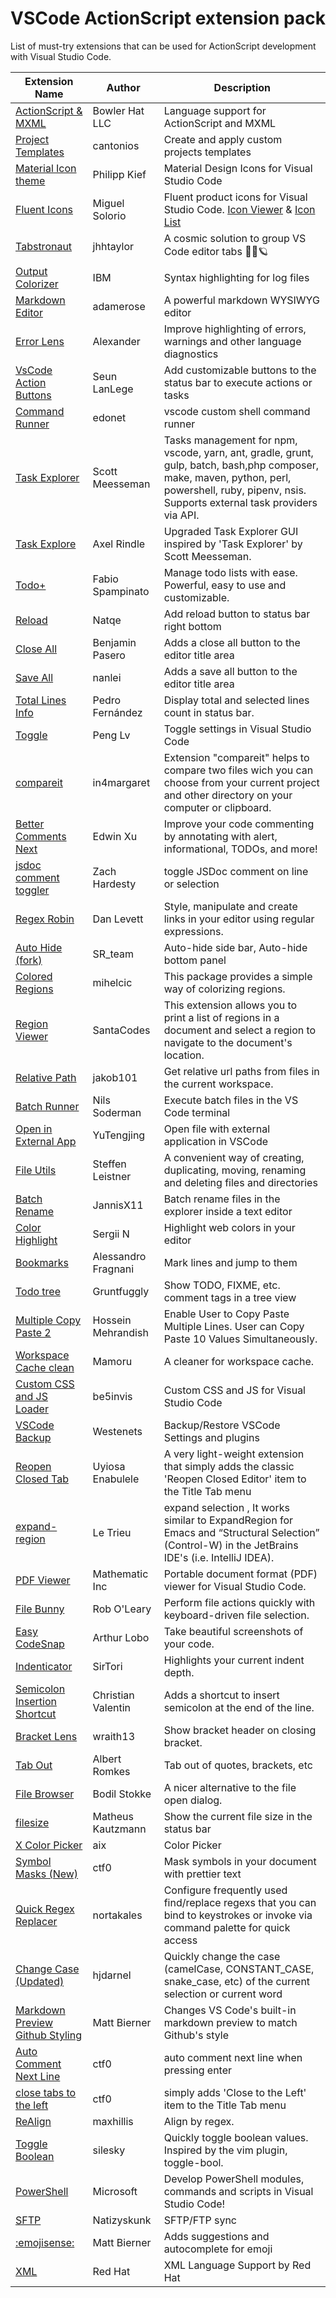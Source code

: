 # VSCode ActionScript extension pack

List of must-try extensions that can be used for ActionScript development with Visual Studio Code.

| Extension Name                                                                                                      | Author              | Description                                                                                                                                                                                  |
| ------------------------------------------------------------------------------------------------------------------- | ------------------- | -------------------------------------------------------------------------------------------------------------------------------------------------------------------------------------------- |
| [ActionScript & MXML](https://marketplace.visualstudio.com/items?itemName=bowlerhatllc.vscode-as3mxml)              | Bowler Hat LLC      | Language support for ActionScript and MXML                                                                                                                                                   |
| [Project Templates](https://marketplace.visualstudio.com/items?itemName=cantonios.project-templates)              | cantonios      | Create and apply custom projects templates                                                                                                                                                   |
| [Material Icon theme](https://marketplace.visualstudio.com/items?itemName=PKief.material-icon-theme)                | Philipp Kief        | Material Design Icons for Visual Studio Code                                                                                                                                                 |
| [Fluent Icons](https://marketplace.visualstudio.com/items?itemName=miguelsolorio.fluent-icons)                | Miguel Solorio        | Fluent product icons for Visual Studio Code. [Icon Viewer](https://fluenticons.co/) & [Icon List](https://github.com/microsoft/fluentui-system-icons)                                                                                                                                                 |
| [Tabstronaut](https://marketplace.visualstudio.com/items?itemName=jhhtaylor.tabstronaut)                            | jhhtaylor           | A cosmic solution to group VS Code editor tabs 👩‍🚀🪐                                                                                                                                          |
| [Output Colorizer](https://marketplace.visualstudio.com/items?itemName=IBM.output-colorizer)                        | IBM                 | Syntax highlighting for log files                                                                                                                                                            |
| [Markdown Editor](https://marketplace.visualstudio.com/items?itemName=adamerose.markdown-wysiwyg)                   | adamerose           | A powerful markdown WYSIWYG editor                                                                                                                                                           |
| [Error Lens](https://marketplace.visualstudio.com/items?itemName=usernamehw.errorlens)                              | Alexander           | Improve highlighting of errors, warnings and other language diagnostics                                                                                                                      |
| [VsCode Action Buttons](https://marketplace.visualstudio.com/items?itemName=seunlanlege.action-buttons)             | Seun LanLege        | Add customizable buttons to the status bar to execute actions or tasks                                                                          |
| [Command Runner](https://marketplace.visualstudio.com/items?itemName=edonet.vscode-command-runner)             | edonet        | vscode custom shell command runner                                                                          |
| [Task Explorer](https://marketplace.visualstudio.com/items?itemName=spmeesseman.vscode-taskexplorer)             | Scott Meesseman        | Tasks management for npm, vscode, yarn, ant, gradle, grunt, gulp, batch, bash,php composer, make, maven, python, perl, powershell, ruby, pipenv, nsis. Supports external task providers via API.                                                                          |
| [Task Explore](https://marketplace.visualstudio.com/items?itemName=axelrindle.task-explorer)             | Axel Rindle        | Upgraded Task Explorer GUI inspired by 'Task Explorer' by Scott Meesseman.                                                                          |
| [Todo+](https://marketplace.visualstudio.com/items?itemName=fabiospampinato.vscode-todo-plus)             | Fabio Spampinato        | Manage todo lists with ease. Powerful, easy to use and customizable.                                                                          |
| [Reload](https://marketplace.visualstudio.com/items?itemName=natqe.reload)                                          | Natqe               | Add reload button to status bar right bottom                                                                                                                                                 |
| [Close All](https://marketplace.visualstudio.com/items?itemName=benjpas.close-all)                                  | Benjamin Pasero     | Adds a close all button to the editor title area                                                                                                                                             |
| [Save All](https://marketplace.visualstudio.com/items?itemName=nanlei.save-all)                                     | nanlei              | Adds a save all button to the editor title area                                                                                                                                              |
| [Total Lines Info](https://marketplace.visualstudio.com/items?itemName=peterfh.linesinfostatusbar)                         | Pedro Fernández        | Display total and selected lines count in status bar.                                                                                                                                                      |
| [Toggle](https://marketplace.visualstudio.com/items?itemName=rebornix.toggle)                                       | Peng Lv             | Toggle settings in Visual Studio Code                                                                                                                                                        |
| [compareit](https://marketplace.visualstudio.com/items?itemName=in4margaret.compareit)                              | in4margaret         | Extension "compareit" helps to compare two files wich you can choose from your current project and other directory on your computer or clipboard.                                            |
| [Better Comments Next](https://marketplace.visualstudio.com/items?itemName=EdwinHuiSH.better-comments-next)                   | Edwin Xu          | Improve your code commenting by annotating with alert, informational, TODOs, and more!                                                                                                       |
| [jsdoc comment toggler](https://marketplace.visualstudio.com/items?itemName=zachhardesty.jsdoc-comment-toggler)                   | Zach Hardesty          | toggle JSDoc comment on line or selection                                                                                                       |
| [Regex Robin](https://marketplace.visualstudio.com/items?itemName=DanLevett.regex-robin)                        | Dan Levett          | Style, manipulate and create links in your editor using regular expressions.                                                                                                                                |
| [Auto Hide (fork)](https://marketplace.visualstudio.com/items?itemName=SR-team.vscode-autohide-fork)                | SR_team             | Auto-hide side bar, Auto-hide bottom panel                                                                                                                                                   |
| [Colored Regions](https://marketplace.visualstudio.com/items?itemName=mihelcic.colored-regions)                     | mihelcic            | This package provides a simple way of colorizing regions.                                                                                                                                    |
| [Region Viewer](https://marketplace.visualstudio.com/items?itemName=SantaCodes.santacodes-region-viewer)                           | SantaCodes          | This extension allows you to print a list of regions in a document and select a region to navigate to the document's location.                                                                                                                                                   |
| [Relative Path](https://marketplace.visualstudio.com/items?itemName=jakob101.RelativePath)                          | jakob101            | Get relative url paths from files in the current workspace.                                                                                                                                  |
| [Batch Runner](https://marketplace.visualstudio.com/items?itemName=NilsSoderman.batch-runner)                       | Nils Soderman       | Execute batch files in the VS Code terminal                                                                                                                                                  |
| [Open in External App](https://marketplace.visualstudio.com/items?itemName=YuTengjing.open-in-external-app)         | YuTengjing          | Open file with external application in VSCode                                                                                                                                                |
| [File Utils](https://marketplace.visualstudio.com/items?itemName=sleistner.vscode-fileutils)                     | Steffen Leistner              | A convenient way of creating, duplicating, moving, renaming and deleting files and directories                                                                                                                                                        |
| [Batch Rename](https://marketplace.visualstudio.com/items?itemName=JannisX11.batch-rename-extension)                     | JannisX11              | Batch rename files in the explorer inside a text editor                                                                                                                                                        |
| [Color Highlight](https://marketplace.visualstudio.com/items?itemName=naumovs.color-highlight)                      | Sergii N            | Highlight web colors in your editor                                                                                                                                                          |
| [Bookmarks](https://marketplace.visualstudio.com/items?itemName=alefragnani.Bookmarks)                              | Alessandro Fragnani | Mark lines and jump to them                                                                                                                                                                  |
| [Todo tree](https://marketplace.visualstudio.com/items?itemName=Gruntfuggly.todo-tree)                              | Gruntfuggly         | Show TODO, FIXME, etc. comment tags in a tree view                                                                                                                                           |
| [Multiple Copy Paste 2](https://marketplace.visualstudio.com/items?itemName=HosseinMehrandish.multiplecopypaste2)   | Hossein Mehrandish  | Enable User to Copy Paste Multiple Lines. User can Copy Paste 10 Values Simultaneously.                                                                                                      |
| [Workspace Cache clean](https://marketplace.visualstudio.com/items?itemName=MamoruDS.workspace-cacheclean)          | Mamoru              | A cleaner for workspace cache.                                                                                                                                                               |
| [Custom CSS and JS Loader](https://marketplace.visualstudio.com/items?itemName=be5invis.vscode-custom-css)            | be5invis         | Custom CSS and JS for Visual Studio Code                                                                                                                                       |
| [VSCode Backup](https://marketplace.visualstudio.com/items?itemName=westenets.vscode-backup)                        | Westenets           | Backup/Restore VSCode Settings and plugins                                                                                                                                                   |
| [Reopen Closed Tab](https://marketplace.visualstudio.com/items?itemName=uyiosa-enabulele.reopenclosedtab)           | Uyiosa Enabulele    | A very light-weight extension that simply adds the classic 'Reopen Closed Editor' item to the Title Tab menu                                                                                 |
| [expand-region](https://marketplace.visualstudio.com/items?itemName=letrieu.expand-region)                          | Le Trieu            | expand selection , It works similar to ExpandRegion for Emacs and “Structural Selection” (Control-W) in the JetBrains IDE's (i.e. IntelliJ IDEA).                                            |
| [PDF Viewer](https://marketplace.visualstudio.com/items?itemName=mathematic.vscode-pdf)                             | Mathematic Inc      | Portable document format (PDF) viewer for Visual Studio Code.                                                                                                                                |
| [File Bunny](https://marketplace.visualstudio.com/items?itemName=robole.file-bunny)               | Rob O'Leary     | Perform file actions quickly with keyboard-driven file selection.                                                                                                      |
| [Easy CodeSnap](https://marketplace.visualstudio.com/items?itemName=ArthurLobo.easy-codesnap)               | Arthur Lobo     | Take beautiful screenshots of your code.                                                                                                      |
| [Indenticator](https://marketplace.visualstudio.com/items?itemName=SirTori.indenticator)               | SirTori     | Highlights your current indent depth.                                                                                                      |
| [Semicolon Insertion Shortcut](https://marketplace.visualstudio.com/items?itemName=chrisvltn.vs-code-semicolon-insertion)               | Christian Valentin     | Adds a shortcut to insert semicolon at the end of the line.                                                                                                      |
| [Bracket Lens](https://marketplace.visualstudio.com/items?itemName=wraith13.bracket-lens)               | wraith13     | Show bracket header on closing bracket.                                                                                                      |
| [Tab Out](https://marketplace.visualstudio.com/items?itemName=albert.TabOut)               | Albert Romkes     | Tab out of quotes, brackets, etc                                                                                                      |
| [File Browser](https://marketplace.visualstudio.com/items?itemName=bodil.file-browser)               | Bodil Stokke     | A nicer alternative to the file open dialog.                                                                                                      |
| [filesize](https://marketplace.visualstudio.com/items?itemName=mkxml.vscode-filesize)               | Matheus Kautzmann     |Show the current file size in the status bar                                                                                                      |
| [X Color Picker](https://marketplace.visualstudio.com/items?itemName=aix.x-color-picker)               | aix     | Color Picker                                                                                                      |
| [Symbol Masks (New)](https://marketplace.visualstudio.com/items?itemName=ctf0.symbol-masks-new)               | ctf0     | Mask symbols in your document with prettier text                                                                                                      |
| [Quick Regex Replacer](https://marketplace.visualstudio.com/items?itemName=nortakales.quick-regex-replacer)               | nortakales     | Configure frequently used find/replace regexs that you can bind to keystrokes or invoke via command palette for quick access                                                                                                      |
| [Change Case (Updated)](https://marketplace.visualstudio.com/items?itemName=hjdarnel.vscode-change-case)               | hjdarnel     | Quickly change the case (camelCase, CONSTANT_CASE, snake_case, etc) of the current selection or current word                                                                                                      |
| [Markdown Preview Github Styling](https://marketplace.visualstudio.com/items?itemName=bierner.markdown-preview-github-styles)               | Matt Bierner     | Changes VS Code's built-in markdown preview to match Github's style                                                                                                      |
| [Auto Comment Next Line](https://marketplace.visualstudio.com/items?itemName=ctf0.auto-comment-next-line)               | ctf0     | auto comment next line when pressing enter                                                                                                      |
| [close tabs to the left](https://marketplace.visualstudio.com/items?itemName=ctf0.close-tabs-to-the-left)               | ctf0     | simply adds 'Close to the Left' item to the Title Tab menu                                                                                                      |
| [ReAlign](https://marketplace.visualstudio.com/items?itemName=maxhillis.realign)               | maxhillis     | Align by regex.|
| [Toggle Boolean](https://marketplace.visualstudio.com/items?itemName=silesky.toggle-boolean)               | silesky     | Quickly toggle boolean values. Inspired by the vim plugin, toggle-bool.                                                                                                      |
| [PowerShell](https://marketplace.visualstudio.com/items?itemName=ms-vscode.PowerShell)               | Microsoft     | Develop PowerShell modules, commands and scripts in Visual Studio Code!                                                                                                      |
| [SFTP](https://marketplace.visualstudio.com/items?itemName=Natizyskunk.sftp)               | Natizyskunk     | SFTP/FTP sync                                                                                                      |
| [:emojisense:](https://marketplace.visualstudio.com/items?itemName=bierner.emojisense)               | Matt Bierner     | Adds suggestions and autocomplete for emoji                                                                                                      |
| [XML](https://marketplace.visualstudio.com/items?itemName=redhat.vscode-xml)               | Red Hat     | XML Language Support by Red Hat                                                                                                      |

